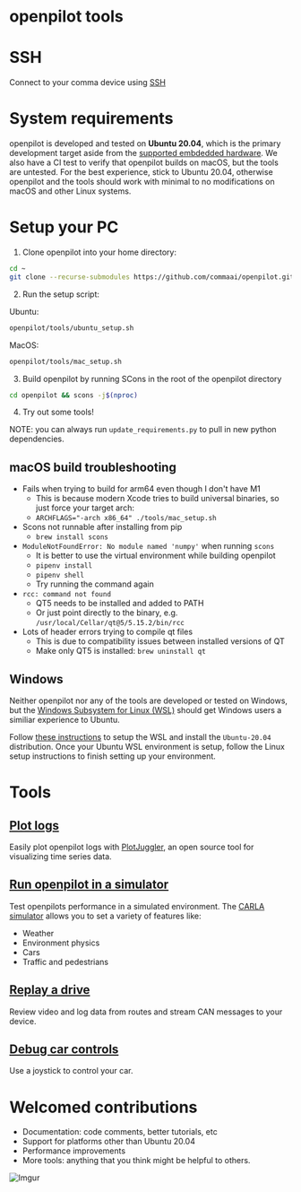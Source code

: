 # openpilot tools

# SSH

Connect to your comma device using [SSH](ssh/README.md)

# System requirements

openpilot is developed and tested on **Ubuntu 20.04**, which is the primary development target aside from the [supported embdedded hardware](https://github.com/commaai/openpilot#running-on-pc). We also have a CI test to verify that openpilot builds on macOS, but the tools are untested. For the best experience, stick to Ubuntu 20.04, otherwise openpilot and the tools should work with minimal to no modifications on macOS and other Linux systems.

# Setup your PC

1. Clone openpilot into your home directory:

```bash
cd ~
git clone --recurse-submodules https://github.com/commaai/openpilot.git
```

2. Run the setup script:

Ubuntu:

```bash
openpilot/tools/ubuntu_setup.sh
```

MacOS:

```bash
openpilot/tools/mac_setup.sh
```

3. Build openpilot by running SCons in the root of the openpilot directory

```bash
cd openpilot && scons -j$(nproc)
```

4. Try out some tools!

NOTE: you can always run `update_requirements.py` to pull in new python dependencies.

## macOS build troubleshooting

- Fails when trying to build for arm64 even though I don't have M1
  - This is because modern Xcode tries to build universal binaries, so just force your target arch:
  - `ARCHFLAGS="-arch x86_64" ./tools/mac_setup.sh`
- Scons not runnable after installing from pip
  - `brew install scons`
- `ModuleNotFoundError: No module named 'numpy'` when running `scons`
  - It is better to use the virtual environment while building openpilot
  - `pipenv install`
  - `pipenv shell`
  - Try running the command again
- `rcc: command not found`
  - QT5 needs to be installed and added to PATH
  - Or just point directly to the binary, e.g. `/usr/local/Cellar/qt@5/5.15.2/bin/rcc`
- Lots of header errors trying to compile qt files
  - This is due to compatibility issues between installed versions of QT
  - Make only QT5 is installed: `brew uninstall qt`

## Windows

Neither openpilot nor any of the tools are developed or tested on Windows, but the [Windows Subsystem for Linux (WSL)](https://docs.microsoft.com/en-us/windows/wsl/about) should get Windows users a similiar experience to Ubuntu.

Follow [these instructions](https://docs.microsoft.com/en-us/windows/wsl/install) to setup the WSL and install the `Ubuntu-20.04` distribution. Once your Ubuntu WSL environment is setup, follow the Linux setup instructions to finish setting up your environment.

# Tools

## [Plot logs](plotjuggler)

Easily plot openpilot logs with [PlotJuggler](https://github.com/facontidavide/PlotJuggler), an open source tool for visualizing time series data.

## [Run openpilot in a simulator](sim)

Test openpilots performance in a simulated environment. The [CARLA simulator](https://github.com/carla-simulator/carla) allows you to set a variety of features like:

- Weather
- Environment physics
- Cars
- Traffic and pedestrians

## [Replay a drive](replay)

Review video and log data from routes and stream CAN messages to your device.

## [Debug car controls](joystick)

Use a joystick to control your car.

# Welcomed contributions

- Documentation: code comments, better tutorials, etc
- Support for platforms other than Ubuntu 20.04
- Performance improvements
- More tools: anything that you think might be helpful to others.

![Imgur](https://i.imgur.com/IdfBgwK.jpg)
